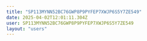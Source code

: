```yaml
---
title: "SP113MYNN52BC76GWP8P9PYFEP7XWJP6S5Y7ZE549"
date: 2025-04-02T12:01:11.304Z
user: SP113MYNN52BC76GWP8P9PYFEP7XWJP6S5Y7ZE549
layout: "users"
---
```

    